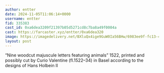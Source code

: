 ```yaml
---
author: entter
date: 2024-11-05T11:06:14+0000
username: entter
fid: 335383
cast_id: 0xa6dea3209f21397b05d5271cd8c7ba8a49f0004a
cast: https://farcaster.xyz/entter/0xa6dea320
image: https://imagedelivery.net/BXluQx4ige9GuW0Ia56BHw/6983ee9f-fc13-4bb4-bda2-7df43dda3800/original
layout: post
---
```


“Nine woodcut majuscule letters featuring animals” 1522, printed and possibly cut by Curio Valentine (fl.1522–34) in Basel according to the designs of Hans Holbein II

<img src='https://imagedelivery.net/BXluQx4ige9GuW0Ia56BHw/6983ee9f-fc13-4bb4-bda2-7df43dda3800/original' alt='' referrerpolicy='no-referrer'/>
